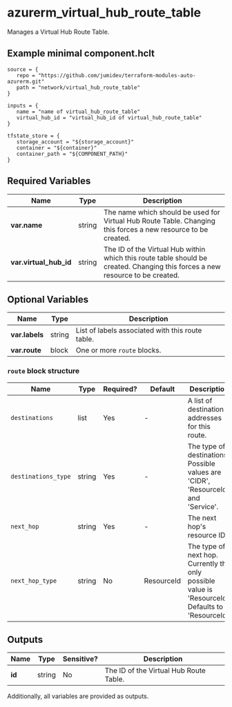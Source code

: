 # azurerm_virtual_hub_route_table

Manages a Virtual Hub Route Table.

## Example minimal component.hclt

```hcl
source = {
   repo = "https://github.com/jumidev/terraform-modules-auto-azurerm.git" 
   path = "network/virtual_hub_route_table" 
}

inputs = {
   name = "name of virtual_hub_route_table" 
   virtual_hub_id = "virtual_hub_id of virtual_hub_route_table" 
}

tfstate_store = {
   storage_account = "${storage_account}" 
   container = "${container}" 
   container_path = "${COMPONENT_PATH}" 
}

```

## Required Variables

| Name | Type |  Description |
| ---- | --------- |  ----------- |
| **var.name** | string |  The name which should be used for Virtual Hub Route Table. Changing this forces a new resource to be created. | 
| **var.virtual_hub_id** | string |  The ID of the Virtual Hub within which this route table should be created. Changing this forces a new resource to be created. | 

## Optional Variables

| Name | Type |  Description |
| ---- | --------- |  ----------- |
| **var.labels** | string |  List of labels associated with this route table. | 
| **var.route** | block |  One or more `route` blocks. | 

### `route` block structure

| Name | Type | Required? | Default | Description |
| ---- | ---- | --------- | ------- | ----------- |
| `destinations` | list | Yes | - | A list of destination addresses for this route. |
| `destinations_type` | string | Yes | - | The type of destinations. Possible values are 'CIDR', 'ResourceId' and 'Service'. |
| `next_hop` | string | Yes | - | The next hop's resource ID. |
| `next_hop_type` | string | No | ResourceId | The type of next hop. Currently the only possible value is 'ResourceId'. Defaults to 'ResourceId'. |



## Outputs

| Name | Type | Sensitive? | Description |
| ---- | ---- | --------- | --------- |
| **id** | string | No  | The ID of the Virtual Hub Route Table. | 

Additionally, all variables are provided as outputs.
